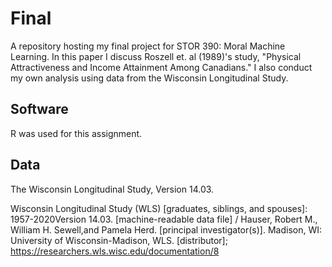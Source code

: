 # Final
A repository hosting my final project for STOR 390: Moral Machine Learning. In this paper I discuss Roszell et. al (1989)'s study, "Physical Attractiveness and Income Attainment Among Canadians." I also conduct my own analysis using data from the Wisconsin Longitudinal Study. 

## Software
R was used for this assignment.

## Data
The Wisconsin Longitudinal Study, Version 14.03. 

Wisconsin Longitudinal Study (WLS) [graduates, siblings, and spouses]: 1957-2020Version 14.03. [machine-readable data file] / Hauser, Robert M., William H. Sewell,and Pamela Herd. [principal investigator(s)]. Madison, WI: University of Wisconsin-Madison, WLS. [distributor]; https://researchers.wls.wisc.edu/documentation/8
